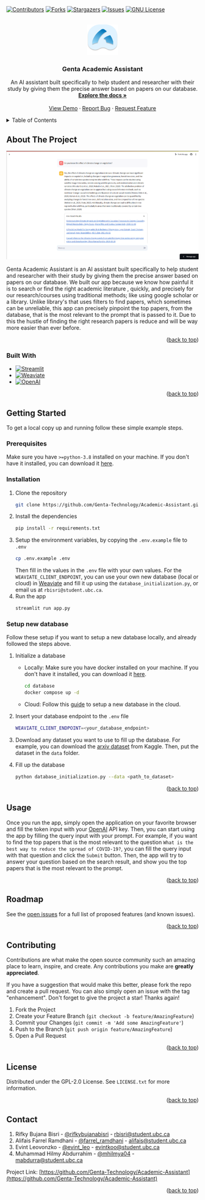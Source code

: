 <a name="readme-top"></a>

[![Contributors][contributors-shield]][contributors-url]
[![Forks][forks-shield]][forks-url]
[![Stargazers][stars-shield]][stars-url]
[![Issues][issues-shield]][issues-url]
[![GNU License][license-shield]][license-url]

<!-- PROJECT LOGO -->
<br />
<div align="center">
  <a href="https://github.com/Genta-Technology/Academic-Assistant">
    <img src="Extension.png" alt="Logo" width="80" height="80">
  </a>

<h3 align="center">Genta Academic Assistant</h3>

  <p align="center">
    An AI assistant built specifically to help student and researcher with their study by giving them the precise answer based on papers on our database.
    <br />
    <a href="https://github.com/Genta-Technology/Academic-Assistant"><strong>Explore the docs »</strong></a>
    <br />
    <br />
    <a href="https://academic.streamlit.app">View Demo</a>
    ·
    <a href="https://github.com/Genta-Technology/Academic-Assistant/issues">Report Bug</a>
    ·
    <a href="https://github.com/Genta-Technology/Academic-Assistant/issues">Request Feature</a>
  </p>
</div>

<!-- TABLE OF CONTENTS -->
<details>
  <summary>Table of Contents</summary>
  <ol>
    <li>
      <a href="#about-the-project">About The Project</a>
      <ul>
        <li><a href="#built-with">Built With</a></li>
      </ul>
    </li>
    <li>
      <a href="#getting-started">Getting Started</a>
      <ul>
        <li><a href="#prerequisites">Prerequisites</a></li>
        <li><a href="#installation">Installation</a></li>
      </ul>
    </li>
    <li><a href="#usage">Usage</a></li>
    <li><a href="#roadmap">Roadmap</a></li>
    <li><a href="#contributing">Contributing</a></li>
    <li><a href="#license">License</a></li>
    <li><a href="#contact">Contact</a></li>
    <li><a href="#acknowledgments">Acknowledgments</a></li>
  </ol>
</details>

<!-- ABOUT THE PROJECT -->

## About The Project

[![Product Name Screen Shot][product-screenshot]](https://example.com)

Genta Academic Assistant is an AI assistant built specifically to help student and researcher with their study by giving them the precise answer based on papers on our database. We built our app because we know how painful it is to search or find the right academic literature , quickly, and precisely for our research/courses using traditional methods; like using google scholar or a library. Unlike library's that uses filters to find papers, which sometimes can be unreliable, this app can precisely pinpoint the top papers, from the database, that is the most relevant to the prompt that is passed to it. Due to this the hustle of finding the right research papers is reduce and will be way more easier than ever before.

<p align="right">(<a href="#readme-top">back to top</a>)</p>

### Built With

- [![Streamlit][Streamlit]][Streamlit-url]
- [![Weaviate][Weaviate]][Weaviate-url]
- [![OpenAI][OpenAI]][OpenAI-url]

<p align="right">(<a href="#readme-top">back to top</a>)</p>

<!-- GETTING STARTED -->

## Getting Started

To get a local copy up and running follow these simple example steps.

### Prerequisites

Make sure you have `>=python-3.8` installed on your machine. If you don't have it installed, you can download it [here](https://www.python.org/downloads/).

### Installation

1. Clone the repository
   ```sh
   git clone https://github.com/Genta-Technology/Academic-Assistant.git
   ```
2. Install the dependencies
   ```sh
   pip install -r requirements.txt
   ```
3. Setup the environment variables, by copying the `.env.example` file to `.env`
   ```sh
   cp .env.example .env
   ```
   Then fill in the values in the `.env` file with your own values. For the `WEAVIATE_CLIENT_ENDPOINT`, you can use your own new database (local or cloud) in [Weaviate](Weaviate-url) and fill it up using the `database_initialization.py`, or email us at `rbisri@student.ubc.ca`.
4. Run the app
   ```sh
   streamlit run app.py
   ```

### Setup new database

Follow these setup if you want to setup a new database locally, and already followed the steps above.

1. Initialize a database

   - Locally:
     Make sure you have docker installed on your machine. If you don't have it installed, you can download it [here](https://www.docker.com/products/docker-desktop).
     ```sh
     cd database
     docker compose up -d
     ```
   - Cloud:
     Follow this [guide](https://weaviate.io/developers/wcs/quickstart) to setup a new database in the cloud.

2. Insert your database endpoint to the `.env` file

   ```sh
   WEAVIATE_CLIENT_ENDPOINT=<your_database_endpoint>
   ```

3. Download any dataset you want to use to fill up the database. For example, you can download the [arxiv dataset](https://www.kaggle.com/Cornell-University/arxiv) from Kaggle. Then, put the dataset in the `data` folder.

4. Fill up the database
   ```sh
   python database_initialization.py --data <path_to_dataset>
   ```

<p align="right">(<a href="#readme-top">back to top</a>)</p>

<!-- USAGE EXAMPLES -->

## Usage

Once you run the app, simply open the application on your favorite browser and fill the token input with your [OpenAI](OpenAI-url) API key. Then, you can start using the app by filling the query input with your prompt. For example, if you want to find the top papers that is the most relevant to the question `What is the best way to reduce the spread of COVID-19?`, you can fill the query input with that question and click the `Submit` button. Then, the app will try to answer your question based on the search result, and show you the top papers that is the most relevant to the prompt.

<p align="right">(<a href="#readme-top">back to top</a>)</p>

<!-- ROADMAP -->

## Roadmap

<!--
- [ ] Feature 1
- [ ] Feature 2
- [ ] Feature 3
    - [ ] Nested Feature -->

See the [open issues](https://github.com/Genta-Technology/Academic-Assistant/issues) for a full list of proposed features (and known issues).

<p align="right">(<a href="#readme-top">back to top</a>)</p>

<!-- CONTRIBUTING -->

## Contributing

Contributions are what make the open source community such an amazing place to learn, inspire, and create. Any contributions you make are **greatly appreciated**.

If you have a suggestion that would make this better, please fork the repo and create a pull request. You can also simply open an issue with the tag "enhancement".
Don't forget to give the project a star! Thanks again!

1. Fork the Project
2. Create your Feature Branch (`git checkout -b feature/AmazingFeature`)
3. Commit your Changes (`git commit -m 'Add some AmazingFeature'`)
4. Push to the Branch (`git push origin feature/AmazingFeature`)
5. Open a Pull Request

<p align="right">(<a href="#readme-top">back to top</a>)</p>

<!-- LICENSE -->

## License

Distributed under the GPL-2.0 License. See `LICENSE.txt` for more information.

<p align="right">(<a href="#readme-top">back to top</a>)</p>

<!-- CONTACT -->

## Contact

1. Rifky Bujana Bisri - [@rifkybujanabisri](https://www.instagram.com/rifkybujanabisri/) - rbisri@student.ubc.ca
2. Alifais Farrel Ramdhani - [@farrel_ramdhani](https://www.instagram.com/farrel_ramdhani/) - alifais@student.ubc.ca
3. Evint Leovonzko - [@evint_leo](https://www.instagram.com/evint_leo/) - evintkoo@student.ubc.ca
4. Muhammad Hilmy Abdurrahim - [@mhilmya04](https://www.instagram.com/mhilmya04/) - mabdurra@student.ubc.ca

Project Link: [https://github.com/Genta-Technology/Academic-Assistant](https://github.com/Genta-Technology/Academic-Assistant)

<p align="right">(<a href="#readme-top">back to top</a>)</p>

<!-- MARKDOWN LINKS & IMAGES -->
<!-- https://www.markdownguide.org/basic-syntax/#reference-style-links -->

[contributors-shield]: https://img.shields.io/github/contributors/Genta-Technology/Academic-Assistant.svg?style=for-the-badge
[contributors-url]: https://github.com/Genta-Technology/Academic-Assistant/graphs/contributors
[forks-shield]: https://img.shields.io/github/forks/Genta-Technology/Academic-Assistant.svg?style=for-the-badge
[forks-url]: https://github.com/Genta-Technology/Academic-Assistant/network/members
[stars-shield]: https://img.shields.io/github/stars/Genta-Technology/Academic-Assistant.svg?style=for-the-badge
[stars-url]: https://github.com/Genta-Technology/Academic-Assistant/stargazers
[issues-shield]: https://img.shields.io/github/issues/Genta-Technology/Academic-Assistant.svg?style=for-the-badge
[issues-url]: https://github.com/Genta-Technology/Academic-Assistant/issues
[license-shield]: https://img.shields.io/github/license/Genta-Technology/Academic-Assistant.svg?style=for-the-badge
[license-url]: https://github.com/Genta-Technology/Academic-Assistant/blob/master/LICENSE.txt
[linkedin-shield]: https://img.shields.io/badge/-LinkedIn-black.svg?style=for-the-badge&logo=linkedin&colorB=555
[linkedin-url]: https://linkedin.com/in/linkedin_username
[product-screenshot]: Genta-Academic-Assistant-SS.png
[Next.js]: https://img.shields.io/badge/next.js-000000?style=for-the-badge&logo=nextdotjs&logoColor=white
[Next-url]: https://nextjs.org/
[React.js]: https://img.shields.io/badge/React-20232A?style=for-the-badge&logo=react&logoColor=61DAFB
[React-url]: https://reactjs.org/
[Vue.js]: https://img.shields.io/badge/Vue.js-35495E?style=for-the-badge&logo=vuedotjs&logoColor=4FC08D
[Vue-url]: https://vuejs.org/
[Angular.io]: https://img.shields.io/badge/Angular-DD0031?style=for-the-badge&logo=angular&logoColor=white
[Angular-url]: https://angular.io/
[Svelte.dev]: https://img.shields.io/badge/Svelte-4A4A55?style=for-the-badge&logo=svelte&logoColor=FF3E00
[Svelte-url]: https://svelte.dev/
[Laravel.com]: https://img.shields.io/badge/Laravel-FF2D20?style=for-the-badge&logo=laravel&logoColor=white
[Laravel-url]: https://laravel.com
[Bootstrap.com]: https://img.shields.io/badge/Bootstrap-563D7C?style=for-the-badge&logo=bootstrap&logoColor=white
[Bootstrap-url]: https://getbootstrap.com
[JQuery.com]: https://img.shields.io/badge/jQuery-0769AD?style=for-the-badge&logo=jquery&logoColor=white
[JQuery-url]: https://jquery.com
[Streamlit]: https://img.shields.io/badge/Streamlit-FF4B4B?style=for-the-badge&logo=streamlit&logoColor=white
[Streamlit-url]: https://streamlit.io/
[Weaviate]: https://img.shields.io/badge/Weaviate-4432a8?style=for-the-badge&logo=weaviate&logoColor=white
[Weaviate-url]: https://weaviate.io/
[OpenAI]: https://img.shields.io/badge/OpenAI-412991?style=for-the-badge&logo=openai&logoColor=white
[OpenAI-url]: https://openai.com/
